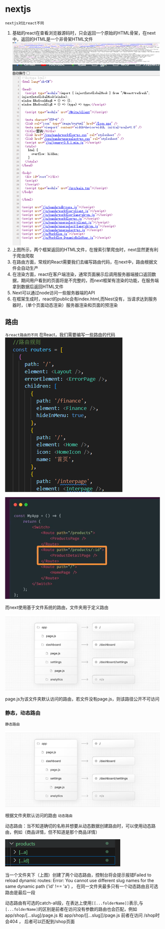 # nextjs

`nextjs对比react不同`

1. 基础的react在查看浏览器源码时，只会返回一个原始的HTML骨架，在next中，返回的HTML是一个非骨架HTML文件
   ![image-20240731143526603](./img/image-20240731143526603.png)![image-20240731143509996](./img/image-20240731143509996.png)
2. 上图所示，两个框架返回的HTML文件，在搜索引擎爬虫时，next显然更有利于爬虫爬取
3. 在路由方面，常规的React需要我们去编写路由代码，在next中，路由根据文件会自动生产
4. 在渲染方面，react在客户端渲染，通常页面展示后调用服务器端接口返回数据，期间用户看到的页面将是不完整的，而next框架有渲染的功能，在服务端拿到数据后返回HTML文件
5. Next可以通过node访问一些服务器端的API
6. 在框架生成时，react的public会有index.html,而Nest没有，当请求达到服务器时，（单个页面动态渲染）服务器渲染和页面的预渲染

## 路由

`与react路由的不同`
在React，我们需要编写一些路由的代码
![image-20240802141631164](./img/image-20240802141631164.png)

![image-20240802150306554](./img/image-20240802150306554.png)

而next使用基于文件系统的路由，文件夹用于定义路由

![image-20240802150454757](./img/image-20240802150454757.png)

page.js为该文件夹默认访问的路由，若文件没有page.js，则该路径公开不可访问

### 静态，动态路由

`静态路由`

![image-20240802150454757](./img/image-20240802150454757.png)

根据文件夹默认访问的路由
`动态路由`

动态路由：当不知道确切的名称并想要从动态数据创建路由时，可以使用动态路由，例如（商品详情，但不知道是那个商品详情）


![image-20240802165026271](./img/image-20240802165026271.png)

当一个文件夹下（上图）创建了两个动态路由，控制台将会提示报错Failed to reload dynamic routes: Error: You cannot use different slug names for the same dynamic path ('id' !== 'a') ， 在同一文件夹最多只有一个动态路由且可选路由是最后一段

动态路由有可选的catch-all段，在表达上使用`[[...folderName]]`表示,与`[...folderName]`的区别是前者在访问没有参数的路由也会匹配，例如
app/shop/[...slug]/page.js 和 app/shop/[[...slug]]/page.js 前者在访问 /shop时会404 ， 后者可以匹配到/shop页面
